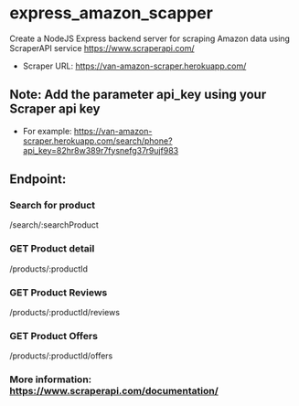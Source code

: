 # express_amazon_scapper

Create a NodeJS Express backend server for scraping Amazon data using ScraperAPI service https://www.scraperapi.com/

- Scraper URL: https://van-amazon-scraper.herokuapp.com/

## Note: Add the parameter api_key using your Scraper api key

- For example: https://van-amazon-scraper.herokuapp.com/search/phone?api_key=82hr8w389r7fysnefg37r9ujf983

## Endpoint:

### Search for product

/search/:searchProduct

### GET Product detail

/products/:productId

### GET Product Reviews

/products/:productId/reviews

### GET Product Offers

/products/:productId/offers

### More information: https://www.scraperapi.com/documentation/
